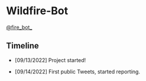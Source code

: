 # Wildfire-Bot

[@fire_bot_](https://twitter.com/fire_bot_)

## __Timeline__

- [09/13/2022] Project started!

- [09/14/2022] First public Tweets, started reporting.
